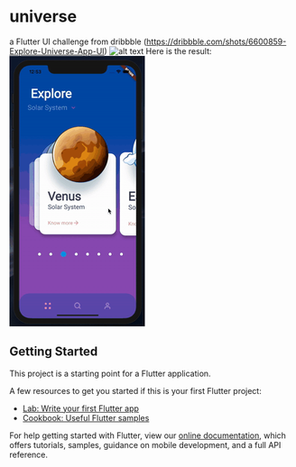 # universe
a Flutter UI challenge from dribbble (https://dribbble.com/shots/6600859-Explore-Universe-App-UI)
![alt text](https://cdn.dribbble.com/users/914722/screenshots/6600859/univrss.png)
Here is the result:
![alt text](https://github.com/nouhben/universe/blob/master/univers.gif)
## Getting Started

This project is a starting point for a Flutter application.

A few resources to get you started if this is your first Flutter project:

- [Lab: Write your first Flutter app](https://flutter.dev/docs/get-started/codelab)
- [Cookbook: Useful Flutter samples](https://flutter.dev/docs/cookbook)

For help getting started with Flutter, view our
[online documentation](https://flutter.dev/docs), which offers tutorials,
samples, guidance on mobile development, and a full API reference.
